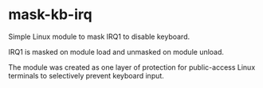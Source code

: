 mask-kb-irq
===========

Simple Linux module to mask IRQ1 to disable keyboard.

IRQ1 is masked on module load and unmasked on module unload.

The module was created as one layer of protection for public-access Linux terminals to selectively prevent keyboard input.
